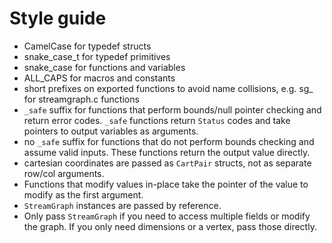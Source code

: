 # Style guide
* CamelCase for typedef structs
* snake_case_t for typedef primitives
* snake_case for functions and variables
* ALL_CAPS for macros and constants
* short prefixes on exported functions to avoid name collisions, e.g. sg_ for streamgraph.c functions
* `_safe` suffix for functions that perform bounds/null pointer checking and return error codes. `_safe` functions return `Status` codes and take pointers to output variables as arguments.
* no `_safe` suffix for functions that do not perform bounds checking and assume valid inputs. These functions return the output value directly.
* cartesian coordinates are passed as `CartPair` structs, not as separate row/col arguments.
* Functions that modify values in-place take the pointer of the value to modify as the first argument.
* `StreamGraph` instances are passed by reference.
* Only pass `StreamGraph` if you need to access multiple fields or modify the graph. If you only need dimensions or a vertex, pass those directly.
